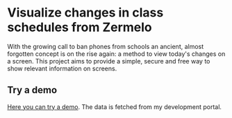 # Visualize changes in class schedules from Zermelo

With the growing call to ban phones from schools an ancient, almost forgotten concept is on the rise again: a method 
to view today's changes on a screen. This project aims to provide a simple, secure and free way to show relevant 
information on screens. 

## Try a demo
[Here you can try a demo](https://vlietland-college.github.io/Rowizer?token=ql605d4r5pbb7lffhprln7hcon&portal=j9qeq&date=19-6-2024&branch=a). The data is fetched from my development portal. 

